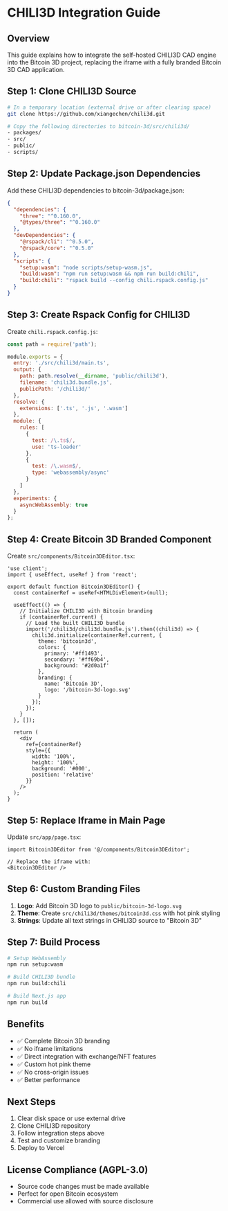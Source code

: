# CHILI3D Integration Guide

## Overview
This guide explains how to integrate the self-hosted CHILI3D CAD engine into the Bitcoin 3D project, replacing the iframe with a fully branded Bitcoin 3D CAD application.

## Step 1: Clone CHILI3D Source
```bash
# In a temporary location (external drive or after clearing space)
git clone https://github.com/xiangechen/chili3d.git

# Copy the following directories to bitcoin-3d/src/chili3d/
- packages/
- src/
- public/
- scripts/
```

## Step 2: Update Package.json Dependencies
Add these CHILI3D dependencies to bitcoin-3d/package.json:

```json
{
  "dependencies": {
    "three": "^0.160.0",
    "@types/three": "^0.160.0"
  },
  "devDependencies": {
    "@rspack/cli": "^0.5.0",
    "@rspack/core": "^0.5.0"
  },
  "scripts": {
    "setup:wasm": "node scripts/setup-wasm.js",
    "build:wasm": "npm run setup:wasm && npm run build:chili",
    "build:chili": "rspack build --config chili.rspack.config.js"
  }
}
```

## Step 3: Create Rspack Config for CHILI3D
Create `chili.rspack.config.js`:

```javascript
const path = require('path');

module.exports = {
  entry: './src/chili3d/main.ts',
  output: {
    path: path.resolve(__dirname, 'public/chili3d'),
    filename: 'chili3d.bundle.js',
    publicPath: '/chili3d/'
  },
  resolve: {
    extensions: ['.ts', '.js', '.wasm']
  },
  module: {
    rules: [
      {
        test: /\.ts$/,
        use: 'ts-loader'
      },
      {
        test: /\.wasm$/,
        type: 'webassembly/async'
      }
    ]
  },
  experiments: {
    asyncWebAssembly: true
  }
};
```

## Step 4: Create Bitcoin 3D Branded Component
Create `src/components/Bitcoin3DEditor.tsx`:

```tsx
'use client';
import { useEffect, useRef } from 'react';

export default function Bitcoin3DEditor() {
  const containerRef = useRef<HTMLDivElement>(null);

  useEffect(() => {
    // Initialize CHILI3D with Bitcoin branding
    if (containerRef.current) {
      // Load the built CHILI3D bundle
      import('/chili3d/chili3d.bundle.js').then((chili3d) => {
        chili3d.initialize(containerRef.current, {
          theme: 'bitcoin3d',
          colors: {
            primary: '#ff1493',
            secondary: '#ff69b4',
            background: '#2d0a1f'
          },
          branding: {
            name: 'Bitcoin 3D',
            logo: '/bitcoin-3d-logo.svg'
          }
        });
      });
    }
  }, []);

  return (
    <div 
      ref={containerRef}
      style={{
        width: '100%',
        height: '100%',
        background: '#000',
        position: 'relative'
      }}
    />
  );
}
```

## Step 5: Replace Iframe in Main Page
Update `src/app/page.tsx`:

```tsx
import Bitcoin3DEditor from '@/components/Bitcoin3DEditor';

// Replace the iframe with:
<Bitcoin3DEditor />
```

## Step 6: Custom Branding Files
1. **Logo**: Add Bitcoin 3D logo to `public/bitcoin-3d-logo.svg`
2. **Theme**: Create `src/chili3d/themes/bitcoin3d.css` with hot pink styling
3. **Strings**: Update all text strings in CHILI3D source to "Bitcoin 3D"

## Step 7: Build Process
```bash
# Setup WebAssembly
npm run setup:wasm

# Build CHILI3D bundle
npm run build:chili

# Build Next.js app
npm run build
```

## Benefits
- ✅ Complete Bitcoin 3D branding
- ✅ No iframe limitations
- ✅ Direct integration with exchange/NFT features
- ✅ Custom hot pink theme
- ✅ No cross-origin issues
- ✅ Better performance

## Next Steps
1. Clear disk space or use external drive
2. Clone CHILI3D repository
3. Follow integration steps above
4. Test and customize branding
5. Deploy to Vercel

## License Compliance (AGPL-3.0)
- Source code changes must be made available
- Perfect for open Bitcoin ecosystem
- Commercial use allowed with source disclosure